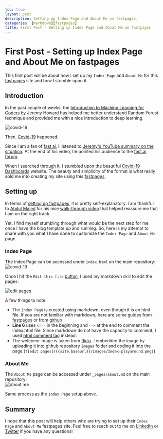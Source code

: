 ```yaml
---
toc: true
layout: post
description: Setting up Index Page and About Me on fastpages.
categories: [markdown][fastpages]
title: First Post - Setting up Index Page and About Me on fastpages  
---
```


# First Post - Setting up Index Page and About Me on fastpages 

This first post will be about how I set up my `Index Page` and `About Me` for this [fastpages](https://github.com/fastai/fastpages) site and how I stumble upon it.  

## Introduction  

In the past couple of weeks, the [Introduction to Machine Learning for Coders](https://course18.fast.ai/ml) by Jeremy Howard has helped me better understand Random Forest technique and provided me with a nice introduction to deep learning. 

![covid-19]({{site.baseurl}}/images/covid-19wordcloud.jpg "https://flic.kr/p/2iDBF1E") 

Then, [Covid-19](https://www.who.int/emergencies/diseases/novel-coronavirus-2019) happened.  

Since I am a fan of [fast.ai](https://www.fast.ai/), I listened to [Jeremy's YouTube summary on the situation](https://youtu.be/GZ0yNMnvwqY). At the end of his video, he pointed his audience to the [fast.ai forum](https://forums.fast.ai/c/covid-19/52). 

When I searched through it, I stumbled upon the beautiful [Covid-19 Dashboards](https://covid19dashboards.com/) website. The beauty and simplicity of the format is what really sold me into creating my site using this [fastpages](https://github.com/fastai/fastpages). 

## Setting up

In terms of [setting up fastpages](https://github.com/fastai/fastpages#setup-instructions), it is pretty self-explanatory. I am thankful to [Abdul Majed](https://twitter.com/1littlecoder) for his nice [walk-through video](https://youtu.be/L0boq3zqazI) that helped reassure me that I am on the right track.  

Yet, I find myself stumbling through what would be the next step for me once I have the blog template up and running. So, here is my attempt to share with you what I have done to customize the `Index Page` and `About Me` page. 

### Index Page

The Index Page can be accessed under `index.html` on the main repository:   
![covid-19]({{site.baseurl}}/images/index-html.png)   

Once I hit the `Edit this file` [button](https://help.github.com/assets/images/help/repository/edit-file-edit-button.png), I used my markdown skill to edit the pages: 

![edit pages]({{site.baseurl}}/images/Index-playaround.png)   

A few things to note: 
- The `Index Page` is created using markdown, even though it is an html file. If you are not familiar with markdown, here are some guides from [fastpages](https://fastpages.fast.ai/markdown/2020/01/14/test-markdown-post.html) or from [github](https://guides.github.com/features/mastering-markdown/)
- **Line 6** uses `<!--` in the beginning and `-->` at the end to comment the index.html file. Since markdown do not have the capacity to comment, I used [html comment tag](https://html.com/tags/comment-tag/) instead. 
- The welcome image is taken from [flickr](https://flic.kr/p/7BWCTs). I embedded the image by uploading it into github repository `images` folder and coding it into the page (`![edit pages]({{site.baseurl}}/images/Index-playaround.png)`).

### About Me

The `About Me` page can be accessed under `_pages/about.md` on the main repository:  
![about me]({{site.baseurl}}/images/blog_about.png)   

Same process as the `Index Page` setup above. 

## Summary

I hope that this post will help others who are trying to set up their `Index Page` and `About Me` fastpages site. Feel free to reach out to me on [LinkedIn](https://www.linkedin.com/in/atunanggara/) or [Twitter](https://twitter.com/atun_anggara) if you have any questions!
